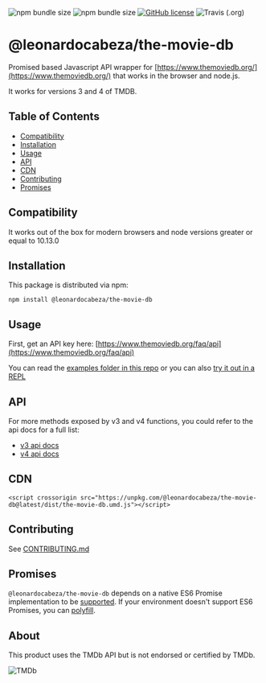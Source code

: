 ![npm bundle size](https://img.shields.io/bundlephobia/min/@leonardocabeza/the-movie-db?style=flat-square)
![npm bundle size](https://img.shields.io/bundlephobia/minzip/@leonardocabeza/the-movie-db?style=flat-square)
[![GitHub license](https://img.shields.io/github/license/leocabeza/the-movie-db.svg?style=popout)](https://github.com/leocabeza/the-movie-db/blob/master/LICENSE)
![Travis (.org)](https://img.shields.io/travis/leocabeza/the-movie-db.svg?style=popout)

# @leonardocabeza/the-movie-db

Promised based Javascript API wrapper for [https://www.themoviedb.org/](https://www.themoviedb.org/) that works in the browser and node.js.

It works for versions 3 and 4 of TMDB.

## Table of Contents

- [Compatibility](#compatibility)
- [Installation](#installation)
- [Usage](#usage)
- [API](#api)
- [CDN](#cdn)
- [Contributing](#contributing)
- [Promises](#promises)

## Compatibility

It works out of the box for modern browsers and node versions greater or equal to 10.13.0

## Installation

This package is distributed via npm:

```
npm install @leonardocabeza/the-movie-db
```

## Usage

First, get an API key here: [https://www.themoviedb.org/faq/api](https://www.themoviedb.org/faq/api)

You can read the [examples folder in this repo](examples) or you can also [try it out in a REPL](https://repl.it/@leonardocabeza/TheMovieDb-usage)

## API

For more methods exposed by v3 and v4 functions, you could refer to the api docs for a full list:
* [v3 api docs](docs/v3-api.md)
* [v4 api docs](docs/v4-api.md)

## CDN

`<script crossorigin src="https://unpkg.com/@leonardocabeza/the-movie-db@latest/dist/the-movie-db.umd.js"></script>`

## Contributing

See [CONTRIBUTING.md](CONTRIBUTING.md)

## Promises

`@leonardocabeza/the-movie-db` depends on a native ES6 Promise implementation to be [supported](http://caniuse.com/promises).
If your environment doesn't support ES6 Promises, you can [polyfill](https://github.com/jakearchibald/es6-promise).

## About

This product uses the TMDb API but is not endorsed or certified by TMDb.

![TMDb](https://www.themoviedb.org/assets/1/v4/logos/powered-by-rectangle-blue-61ce76f69ce1e4f68a6031d975df16cc184d5f04fa7f9f58ae6412646f2481c1.svg)
